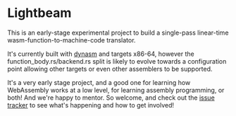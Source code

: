 # Lightbeam

This is an early-stage experimental project to build a single-pass
linear-time wasm-function-to-machine-code translator.

It's currently built with [dynasm](https://crates.io/crates/dynasm) and
targets x86-64, however the function\_body.rs/backend.rs split is likely
to evolve towards a configuration point allowing other targets or even
other assemblers to be supported.

It's a very early stage project, and a good one for learning how
WebAssembly works at a low level, for learning assembly programming, or
both! And we're happy to mentor. So welcome, and check out the
[issue tracker] to see what's happening and how to get involved!

[issue tracker]: https://github.com/CraneStation/lightbeam/issues
